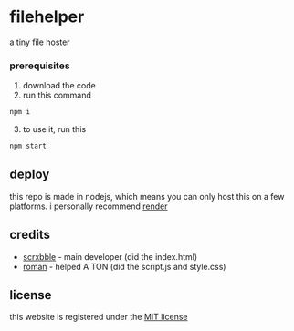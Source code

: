 # filehelper

a tiny file hoster


### prerequisites


1. download the code
2. run this command

```bash
npm i
```
3. to use it, run this

```bash
npm start
```
## deploy

this repo is made in nodejs, which means you can only host this on a few platforms. i personally recommend [render](https://render.com/deploy?repo=https://github.com/superscrxbble/filehelper)


## credits

* [scrxbble](https://github.com/szvy) - main developer (did the index.html)
* [roman](https://github.com/romaniscool99) - helped A TON (did the script.js and style.css)

## license
this website is registered under the [MIT license](LICENSE)
